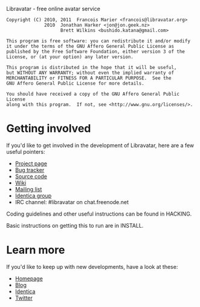 Libravatar - free online avatar service

    Copyright (C) 2010, 2011  Francois Marier <francois@libravatar.org>
                  2010  Jonathan Harker <jon@jon.geek.nz>
                        Brett Wilkins <bushido.katana@gmail.com>

    This program is free software: you can redistribute it and/or modify
    it under the terms of the GNU Affero General Public License as
    published by the Free Software Foundation, either version 3 of the
    License, or (at your option) any later version.

    This program is distributed in the hope that it will be useful,
    but WITHOUT ANY WARRANTY; without even the implied warranty of
    MERCHANTABILITY or FITNESS FOR A PARTICULAR PURPOSE.  See the
    GNU Affero General Public License for more details.

    You should have received a copy of the GNU Affero General Public License
    along with this program.  If not, see <http://www.gnu.org/licenses/>.


# Getting involved

If you'd like to get involved in the development of Libravatar, here
are a few useful pointers:

* [Project page](https://www.launchpad.net/libravatar)
* [Bug tracker](https://bugs.launchpad.net/libravatar)
* [Source code](https://code.launchpad.net/libravatar)
* [Wiki](http://wiki.libravatar.org)
* [Mailing list](http://libravatar.onlinegroups.net/groups/libravatar-devel)
* [Identica group](http://identi.ca/group/libravatar)
* IRC channel: #libravatar on chat.freenode.net

Coding guidelines and other useful instructions can be found in HACKING.

Basic instructions on getting this to run are in INSTALL.


# Learn more

If you'd like to keep up with new developments, have a look at these:

* [Homepage](http://www.libravatar.org)
* [Blog](http://blog.libravatar.org)
* [Identica](http://identi.ca/libravatar)
* [Twitter](http://twitter.com/libravatar)
